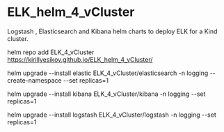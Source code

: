 # ELK_helm_4_vCluster
Logstash , Elasticsearch and Kibana helm charts to deploy ELK for a Kind cluster.





helm repo add ELK_4_vCluster https://kirillyesikov.github.io/ELK_helm_4_vCluster/ 


helm upgrade --install elastic ELK_4_vCluster/elasticsearch  -n logging --create-namespace --set replicas=1

helm upgrade --install kibana ELK_4_vCluster/kibana  -n logging  --set replicas=1

helm upgrade --install logstash ELK_4_vCluster/logstash  -n logging --set replicas=1

